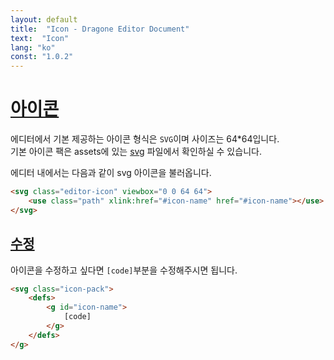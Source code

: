 ```yaml
---
layout: default
title:  "Icon - Dragone Editor Document"
text:  "Icon"
lang: "ko"
const: "1.0.2"
---
```


# [아이콘](#아이콘)

에디터에서 기본 제공하는 아이콘 형식은 `SVG`이며 사이즈는 64*64입니다.<br>
기본 아이콘 팩은 assets에 있는 [svg](https://raw.githubusercontent.com/lovefields/dragonEditor/main/assets/svg/pack.svg) 파일에서 확인하실 수 있습니다.

에디터 내에서는 다음과 같이 svg 아이콘을 불러옵니다.
```html
<svg class="editor-icon" viewbox="0 0 64 64">
    <use class="path" xlink:href="#icon-name" href="#icon-name"></use>
</svg>
```

## [수정](#수정)

아이콘을 수정하고 싶다면 `[code]`부분을 수정해주시면 됩니다.
```html
<svg class="icon-pack">
    <defs>
        <g id="icon-name">
            [code]
        </g>
    </defs>
</g>
```